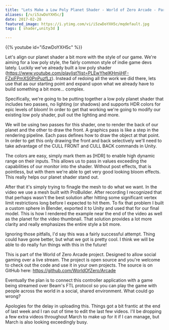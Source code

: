 ```yaml
---
title: "Lets Make a Low Poly Planet Shader - World of Zero Arcade - Part 3"
aliases: [/v/i5zwDoYXH5c/]
date: 2017-02-28
featured_image: https://i.ytimg.com/vi/i5zwDoYXH5c/mqdefault.jpg
tags: [ shader,unity3d ]

---
```


{{% youtube id="i5zwDoYXH5c" %}}

Let's align our planet shader a bit more with the style of our game. We're aiming for a low poly style, the fairly common style of indie game devs lately. Luckily we've already built a low poly shader (https://www.youtube.com/playlist?list=PLEwYhelKHmijHF-FZxiFPmXS0PnPuzfLz). Instead of redoing all the work we did there, lets use that as our starting point and expand upon what we already have to build something a bit more... complex.

Specifically, we're going to be putting together a low poly planet shader that includes two passes, no lighting (or shadows) and supports HDR colors for epic levels of bloom! In order to get that working we're going to modify our existing low poly shader, pull out the lighting and more.

We will be using two passes for this shader, one to render the back of our planet and the other to draw the front. A graphics pass is like a step in the rendering pipeline. Each pass defines how to draw the object at that point. In order to get this only drawing the front and back selectively we'll need to take advantage of the CULL FRONT and CULL BACK commands in Unity.

The colors are easy, simply mark them as [HDR] to enable high dynamic range on their inputs. This allows us to pass in values exceeding the capabilities of our monitor into the shader. Without post effects, that is pointless, but with them we're able to get very good looking bloom effects. This really helps our planet shader stand out.

After that it's simply trying to finagle the mesh to do what we want. In the video we use a mesh built with ProBuilder. After recording I recognized that that perhaps wasn't the best solution after hitting some significant vertex limit restrictions long before I expected to hit them. To fix that problem I built a custom sphere in Blender, exported it to Unity and used that for our final model. This is how I rendered the example near the end of the video as well as the planet for the video thumbnail. That solution provides a lot more clarity and really emphasizes the entire style a bit more.

Ignoring those pitfalls, I'd say this was a fairly successful attempt. Thing could have gone better, but what we got is pretty cool. I think we will be able to do really fun things with this in the future!


This is part of the World of Zero Arcade project. Designed to allow social gaming over a live stream. The project is open source and you're welcome to check out the code and use it in your own projects. The source is on GitHub here: https://github.com/WorldOfZero/Arcade

Eventually the plan is to connect this controller application with a game being streamed over Beam's FTL protocol so you can play the game with people across the world in a social, shared environment. What could go wrong?


Apologies for the delay in uploading this. Things got a bit frantic at the end of last week and I ran out of time to edit the last few videos. I'll be dropping a few extra videos throughout March to make up for it if I can manage, but March is also looking exceedingly busy.